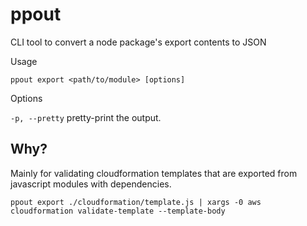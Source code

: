 # ppout
CLI tool to convert a node package's export contents to JSON

Usage

```
ppout export <path/to/module> [options]
```

Options

`-p, --pretty` pretty-print the output.

## Why?
Mainly for validating cloudformation templates that are exported from javascript modules with dependencies.

```
ppout export ./cloudformation/template.js | xargs -0 aws cloudformation validate-template --template-body
```
